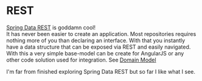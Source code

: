 #  REST
[Spring Data REST](http://docs.spring.io/spring-data/rest/docs/current/reference/html/) is goddamn cool!  
It has never been easier to create an application. Most repositories requires nothing more of you than declaring an interface.
With that you instantly have a data structure that can be exposed via REST and easily navigated.  
With this a very simple base-model can be create for AngularJS or any other code solution used for integration. 
See [Domain Model](src/main/resources/static/js/genericDomain.js)  

I'm far from finished exploring Spring Data REST but so far I like what I see.

